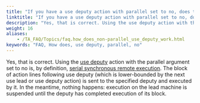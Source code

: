 ```yaml
--- 
title: "If you have a use deputy action with parallel set to no, does that assume the deputy execution is serial, meaning the test waits until the action lines associated with the use deputy are completed before moving on?"
linktitle: "If you have a use deputy action with parallel set to no, does that assume the deputy execution is serial, meaning the test waits until the action lines associated with the use deputy are completed before moving on?"
description: "Yes, that is correct. Using the use deputy action with the parallel argument set to no is, by definition, serial synchronous remote execution . The block of action lines following use deputy (which is ..."
weight: 16
aliases: 
    - /TA_FAQ/Topics/faq.how_does_non-parallel_use_deputy_work.html
keywords: "FAQ, How does, use deputy, parallel, no"
---
```


Yes, that is correct. Using the [use deputy](/TA_Automation/Topics/bia_use_deputy.html) action with the parallel argument set to no is, by definition, [serial synchronous remote execution](/TA_Help/Topics/Test_exec_remote_synchronous_serial.html). The block of action lines following use deputy \(which is lower-bounded by the next use lead or use deputy action\) is sent to the specified deputy and executed by it. In the meantime, nothing happens: execution on the lead machine is suspended until the deputy has completed execution of its block.




